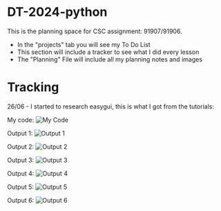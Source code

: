 # DT-2024-python
This is the planning space for CSC assignment: 91907/91906.

- In the "projects" tab you will see my To Do List
- This section will include a tracker to see what I did every lesson
- The "Planning" File will include all my planning notes and images

# Tracking
26/06 - I started to research easygui, this is what I got from the tutorials:

My code:
![My Code](https://github.com/FreyaE2/DT-2024-python/assets/129448624/980acb91-ba02-4513-b23b-fe5f90fc8899)

Output 1:
![Output 1](https://github.com/FreyaE2/DT-2024-python/assets/129448624/9ef33b32-3dea-4446-b54c-fafb9e4f738e)

Output 2:
![Output 2](https://github.com/FreyaE2/DT-2024-python/assets/129448624/a61ba035-27b8-47a3-ae6a-6fc58102a5fc)

Output 3:
![Output 3](https://github.com/FreyaE2/DT-2024-python/assets/129448624/0399dab3-242f-45a8-adc8-aa6f70d4888f)

Output 4:
![Output 4](https://github.com/FreyaE2/DT-2024-python/assets/129448624/35b1baa8-7ef9-4f71-a3a4-b5a38c86ea97)

Output 5:
![Output 5](https://github.com/FreyaE2/DT-2024-python/assets/129448624/fb495265-c7c1-49a9-a452-9946ab317a48)

Output 6:
![Output 6](https://github.com/FreyaE2/DT-2024-python/assets/129448624/fe841ccb-7f62-4eec-94a2-69b9caa13708)




